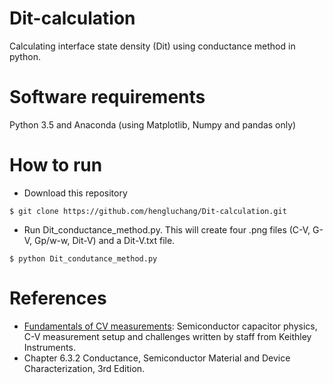 # Dit-calculation
Calculating interface state density (Dit) using conductance method in python. 

# Software requirements
Python 3.5 and Anaconda (using Matplotlib, Numpy and pandas only)

# How to run
- Download this repository
```
$ git clone https://github.com/hengluchang/Dit-calculation.git
```

- Run Dit_conductance_method.py. This will create four .png files (C-V, G-V, Gp/w-w, Dit-V) and a Dit-V.txt file. 
```
$ python Dit_condutance_method.py
```


# References
- [Fundamentals of CV measurements](http://www.scientific-devices.com.au/pdfs/WeTransfer-NZvJB6Cw/Capacitance/Fundamentals%20of%20CV%20Measurement.pdf): Semiconductor capacitor physics, C-V measurement setup and challenges written by staff from Keithley Instruments. 
- Chapter 6.3.2 Conductance, Semiconductor Material and Device Characterization, 3rd Edition. 
